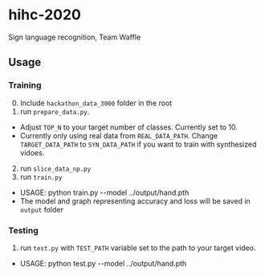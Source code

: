 # hihc-2020
Sign language recognition, Team Waffle

## Usage
### Training
0. Include `hackathon_data_3000` folder in the root
1. run `prepare_data.py`.
- Adjust `TOP_N` to your target number of classes. Currently set to 10.
- Currently only using real data from `REAL_DATA_PATH`. Change `TARGET_DATA_PATH` to `SYN_DATA_PATH` if you want to train with synthesized vidoes.

2. run `slice_data_np.py`
3. run `train.py`
- USAGE: python train.py --model ../output/hand.pth
- The model and graph representing accuracy and loss will be saved in `output` folder

### Testing
1. run `test.py` with `TEST_PATH` variable set to the path to your target video.
- USAGE: python test.py --model ../output/hand.pth
